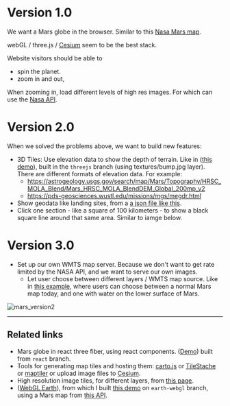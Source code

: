 # Version 1.0

We want a Mars globe in the browser. Similar to this [Nasa Mars map](https://trek.nasa.gov/mars/#).

webGL / three.js / [Cesium](https://github.com/CesiumGS/cesium) seem to be the best stack.

Website visitors should be able to

- spin the planet.
- zoom in and out,

When zooming in, load different levels of high res images. For which can use the [Nasa API](https://api.nasa.gov/?search=mars).

# Version 2.0

When we solved the problems above, we want to build new features:

- 3D Tiles: Use elevation data to show the depth of terrain. Like in ([this demo](https://60411c631a034500071134b2--compassionate-hodgkin-5fe53e.netlify.app/)), built in the `threejs` branch (using textures/bump.jpg layer). There are different formats of elevation data. For example:
  - https://astrogeology.usgs.gov/search/map/Mars/Topography/HRSC_MOLA_Blend/Mars_HRSC_MOLA_BlendDEM_Global_200mp_v2
  - https://pds-geosciences.wustl.edu/missions/mgs/megdr.html
- Show geodata like landing sites, from a [a json file like this](mars_landings.geojson).
- Click one section - like a square of 100 kilometers - to show a black square line around that same area. Similar to iamge below.

# Version 3.0

- Set up our own WMTS map server. Because we don't want to get rate limited by the NASA API, and we want to serve our own images.
  - Let user choose between different layers / WMTS map source. Like in [this example](https://source.opennews.org/articles/how-we-made-rewind-red-planet), where users can choose between a normal Mars map today, and one with water on the lower surface of Mars.

![mars_version2](https://user-images.githubusercontent.com/79759818/110023594-a038a800-7d2d-11eb-960c-5660e8b69b12.jpg)

---

## Related links

- Mars globe in react three fiber, using react components. ([Demo](https://6040f862046d3300076eb558--compassionate-hodgkin-5fe53e.netlify.app/)) built from `react` branch.
- Tools for generating map tiles and hosting them: [carto.js](https://github.com/CartoDB/carto.js) or [TileStache](https://github.com/TileStache/TileStache) or [maptiler](https://support.maptiler.com/i70-create-a-3d-online-globe) or upload image files to [Cesium](https://cesium.com/docs/tutorials/uploading/).
- High resolution image tiles, for different layers, from [this page](http://www.celestiamotherlode.net/addon/addon_237.html).
- ([WebGL Earth](http://examples.webglearth.com/#helloworld)), from which I built [this demo](https://60411e2160bdf4000764fe13--compassionate-hodgkin-5fe53e.netlify.app/) on `earth-webgl` branch, using a Mars map from [this API](https://www.openplanetary.org/opm-basemaps/opm-mars-basemap-v0-2).
